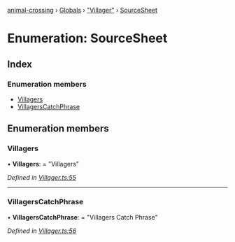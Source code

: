 [animal-crossing](../README.md) › [Globals](../globals.md) › ["Villager"](../modules/_villager_.md) › [SourceSheet](_villager_.sourcesheet.md)

# Enumeration: SourceSheet

## Index

### Enumeration members

* [Villagers](_villager_.sourcesheet.md#villagers)
* [VillagersCatchPhrase](_villager_.sourcesheet.md#villagerscatchphrase)

## Enumeration members

###  Villagers

• **Villagers**: = "Villagers"

*Defined in [Villager.ts:55](https://github.com/Norviah/animal-crossing/blob/0da76a6/module/types/Villager.ts#L55)*

___

###  VillagersCatchPhrase

• **VillagersCatchPhrase**: = "Villagers Catch Phrase"

*Defined in [Villager.ts:56](https://github.com/Norviah/animal-crossing/blob/0da76a6/module/types/Villager.ts#L56)*
